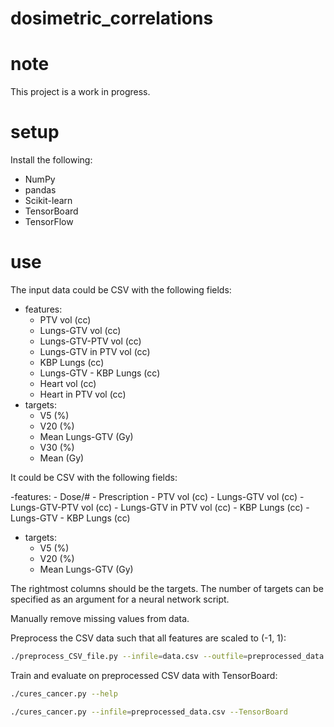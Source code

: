 # dosimetric_correlations

# note

This project is a work in progress.

# setup

Install the following:

- NumPy
- pandas
- Scikit-learn
- TensorBoard
- TensorFlow

# use

The input data could be CSV with the following fields:

- features:
    - PTV vol (cc)
    - Lungs-GTV vol (cc)
    - Lungs-GTV-PTV vol (cc)
    - Lungs-GTV in PTV vol (cc)
    - KBP Lungs (cc)
    - Lungs-GTV - KBP Lungs (cc)
    - Heart vol (cc)
    - Heart in PTV vol (cc)
- targets:
    - V5 (%)
    - V20 (%)
    - Mean Lungs-GTV (Gy)
    - V30 (%)
    - Mean (Gy)

It could be CSV with the following fields:

-features:
    - Dose/#
    - Prescription
    - PTV vol (cc)
    - Lungs-GTV vol (cc)
    - Lungs-GTV-PTV vol (cc)
    - Lungs-GTV in PTV vol (cc)
    - KBP Lungs (cc)
    - Lungs-GTV - KBP Lungs (cc)
- targets:
    - V5 (%)
    - V20 (%)
    - Mean Lungs-GTV (Gy)

The rightmost columns should be the targets. The number of targets can be specified as an argument for a neural network script.

Manually remove missing values from data.

Preprocess the CSV data such that all features are scaled to (-1, 1):

```Bash
./preprocess_CSV_file.py --infile=data.csv --outfile=preprocessed_data.csv
```

Train and evaluate on preprocessed CSV data with TensorBoard:

```Bash
./cures_cancer.py --help

./cures_cancer.py --infile=preprocessed_data.csv --TensorBoard
```
